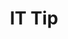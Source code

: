 ---
title: "IT Tip"
layout: category
permalink: /categories/it-tip/
author_profile: true
taxonomy: IT-Tip
sidebar:
  nav: "categories"
---